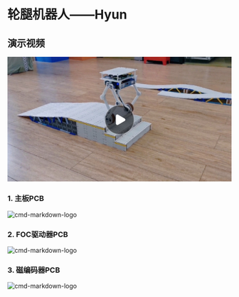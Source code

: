# 轮腿机器人——Hyun

## 演示视频
<a href="https://www.bilibili.com/video/BV1zQ4y1D734?from=search&seid=13933943943129245634&spm_id_from=333.337.0.0">
<img src="图片/9.jpg">
</a>

### 1. 主板PCB

![cmd-markdown-logo](https://github.com/HuGuoXuang/Hyun/blob/main/%E5%9B%BE%E7%89%87/5.png)

### 2. FOC驱动器PCB

![cmd-markdown-logo](https://github.com/HuGuoXuang/Hyun/blob/main/%E5%9B%BE%E7%89%87/4.png)

### 3. 磁编码器PCB

![cmd-markdown-logo](https://github.com/HuGuoXuang/Hyun/blob/main/%E5%9B%BE%E7%89%87/2.png)

